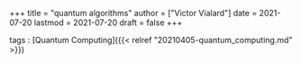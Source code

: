 +++
title = "quantum algorithms"
author = ["Victor Vialard"]
date = 2021-07-20
lastmod = 2021-07-20
draft = false
+++

tags
: [Quantum Computing]({{< relref "20210405-quantum_computing.md" >}})

